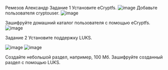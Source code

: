 Ремезов Александр
Задание 1
Установите eCryptfs.
![image](https://github.com/Dryid1984/ELK/assets/152690390/00514b17-bc45-4c76-9cdf-ce9175337fab)
Добавьте пользователя cryptouser.
![image](https://github.com/Dryid1984/ELK/assets/152690390/d76a289c-5d55-4469-9e67-c8f293ba6f06)

Зашифруйте домашний каталог пользователя с помощью eCryptfs.
![image](https://github.com/Dryid1984/ELK/assets/152690390/c3cc3e5f-0ac6-49bc-9d3c-47c7765d9977)

Задание 2
Установите поддержку LUKS.

 ![image](https://github.com/Dryid1984/ELK/assets/152690390/5564c0e8-271e-419e-87e2-4527bfce69ea)
![image](https://github.com/Dryid1984/ELK/assets/152690390/c942df26-3381-4554-ba97-84a620395f0f)

Создайте небольшой раздел, например, 100 Мб.
Зашифруйте созданный раздел с помощью LUKS.
